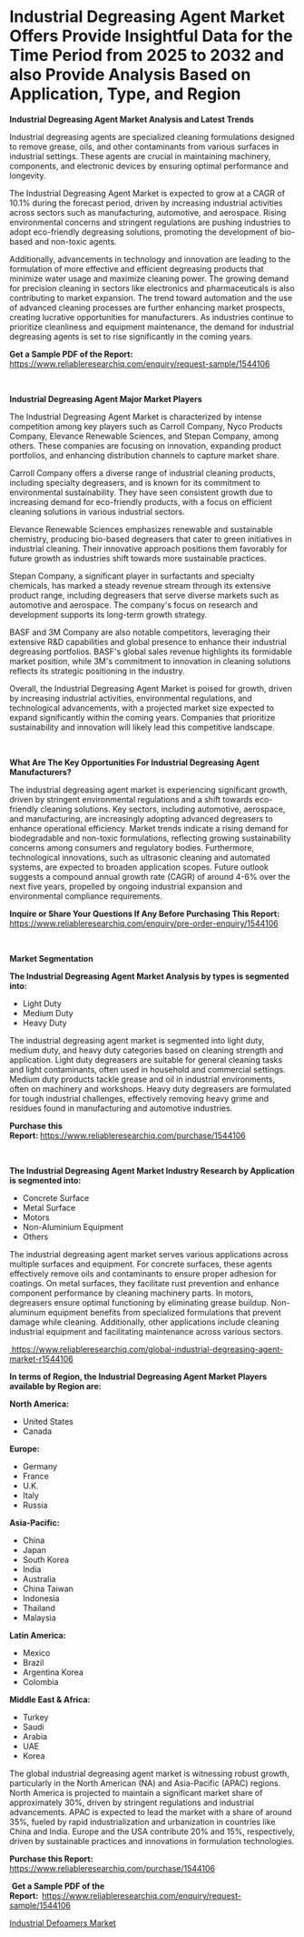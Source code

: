 <p><h1>Industrial Degreasing Agent Market Offers Provide Insightful Data for the Time Period from 2025 to 2032 and also Provide Analysis Based on Application, Type, and Region</h1></p><p><strong>Industrial Degreasing Agent Market Analysis and Latest Trends</strong></p>
<p><p>Industrial degreasing agents are specialized cleaning formulations designed to remove grease, oils, and other contaminants from various surfaces in industrial settings. These agents are crucial in maintaining machinery, components, and electronic devices by ensuring optimal performance and longevity. </p><p>The Industrial Degreasing Agent Market is expected to grow at a CAGR of 10.1% during the forecast period, driven by increasing industrial activities across sectors such as manufacturing, automotive, and aerospace. Rising environmental concerns and stringent regulations are pushing industries to adopt eco-friendly degreasing solutions, promoting the development of bio-based and non-toxic agents. </p><p>Additionally, advancements in technology and innovation are leading to the formulation of more effective and efficient degreasing products that minimize water usage and maximize cleaning power. The growing demand for precision cleaning in sectors like electronics and pharmaceuticals is also contributing to market expansion. The trend toward automation and the use of advanced cleaning processes are further enhancing market prospects, creating lucrative opportunities for manufacturers. As industries continue to prioritize cleanliness and equipment maintenance, the demand for industrial degreasing agents is set to rise significantly in the coming years.</p></p>
<p><strong>Get a Sample PDF of the Report:&nbsp;</strong> <a href="https://www.reliableresearchiq.com/enquiry/request-sample/1544106?utm_campaign=2251&utm_medium=2&utm_source=Github&utm_content=ia&utm_term=01022025&utm_id=industrial-degreasing-agent">https://www.reliableresearchiq.com/enquiry/request-sample/1544106</a></p>
<p>&nbsp;</p>
<p><strong>Industrial Degreasing Agent Major Market Players</strong></p>
<p><p>The Industrial Degreasing Agent Market is characterized by intense competition among key players such as Carroll Company, Nyco Products Company, Elevance Renewable Sciences, and Stepan Company, among others. These companies are focusing on innovation, expanding product portfolios, and enhancing distribution channels to capture market share.</p><p>Carroll Company offers a diverse range of industrial cleaning products, including specialty degreasers, and is known for its commitment to environmental sustainability. They have seen consistent growth due to increasing demand for eco-friendly products, with a focus on efficient cleaning solutions in various industrial sectors.</p><p>Elevance Renewable Sciences emphasizes renewable and sustainable chemistry, producing bio-based degreasers that cater to green initiatives in industrial cleaning. Their innovative approach positions them favorably for future growth as industries shift towards more sustainable practices. </p><p>Stepan Company, a significant player in surfactants and specialty chemicals, has marked a steady revenue stream through its extensive product range, including degreasers that serve diverse markets such as automotive and aerospace. The company's focus on research and development supports its long-term growth strategy.</p><p>BASF and 3M Company are also notable competitors, leveraging their extensive R&D capabilities and global presence to enhance their industrial degreasing portfolios. BASF's global sales revenue highlights its formidable market position, while 3M's commitment to innovation in cleaning solutions reflects its strategic positioning in the industry.</p><p>Overall, the Industrial Degreasing Agent Market is poised for growth, driven by increasing industrial activities, environmental regulations, and technological advancements, with a projected market size expected to expand significantly within the coming years. Companies that prioritize sustainability and innovation will likely lead this competitive landscape.</p></p>
<p>&nbsp;</p>
<p><strong>What Are The Key Opportunities For Industrial Degreasing Agent Manufacturers?</strong></p>
<p><p>The industrial degreasing agent market is experiencing significant growth, driven by stringent environmental regulations and a shift towards eco-friendly cleaning solutions. Key sectors, including automotive, aerospace, and manufacturing, are increasingly adopting advanced degreasers to enhance operational efficiency. Market trends indicate a rising demand for biodegradable and non-toxic formulations, reflecting growing sustainability concerns among consumers and regulatory bodies. Furthermore, technological innovations, such as ultrasonic cleaning and automated systems, are expected to broaden application scopes. Future outlook suggests a compound annual growth rate (CAGR) of around 4-6% over the next five years, propelled by ongoing industrial expansion and environmental compliance requirements.</p></p>
<p><strong>Inquire or Share Your Questions If Any Before Purchasing This Report:</strong> <a href="https://www.reliableresearchiq.com/enquiry/pre-order-enquiry/1544106?utm_campaign=2251&utm_medium=2&utm_source=Github&utm_content=ia&utm_term=01022025&utm_id=industrial-degreasing-agent">https://www.reliableresearchiq.com/enquiry/pre-order-enquiry/1544106</a></p>
<p>&nbsp;</p>
<p><strong>Market Segmentation</strong></p>
<p><strong>The Industrial Degreasing Agent Market Analysis by types is segmented into:</strong></p>
<p><ul><li>Light Duty</li><li>Medium Duty</li><li>Heavy Duty</li></ul></p>
<p><p>The industrial degreasing agent market is segmented into light duty, medium duty, and heavy duty categories based on cleaning strength and application. Light duty degreasers are suitable for general cleaning tasks and light contaminants, often used in household and commercial settings. Medium duty products tackle grease and oil in industrial environments, often on machinery and workshops. Heavy duty degreasers are formulated for tough industrial challenges, effectively removing heavy grime and residues found in manufacturing and automotive industries.</p></p>
<p><strong>Purchase this Report:&nbsp;</strong><a href="https://www.reliableresearchiq.com/purchase/1544106?utm_campaign=2251&utm_medium=2&utm_source=Github&utm_content=ia&utm_term=01022025&utm_id=industrial-degreasing-agent">https://www.reliableresearchiq.com/purchase/1544106</a></p>
<p>&nbsp;</p>
<p><strong>The Industrial Degreasing Agent Market Industry Research by Application is segmented into:</strong></p>
<p><ul><li>Concrete Surface</li><li>Metal Surface</li><li>Motors</li><li>Non-Aluminium Equipment</li><li>Others</li></ul></p>
<p><p>The industrial degreasing agent market serves various applications across multiple surfaces and equipment. For concrete surfaces, these agents effectively remove oils and contaminants to ensure proper adhesion for coatings. On metal surfaces, they facilitate rust prevention and enhance component performance by cleaning machinery parts. In motors, degreasers ensure optimal functioning by eliminating grease buildup. Non-aluminum equipment benefits from specialized formulations that prevent damage while cleaning. Additionally, other applications include cleaning industrial equipment and facilitating maintenance across various sectors.</p></p>
<p><a href="https://www.reliableresearchiq.com/global-industrial-degreasing-agent-market-r1544106?utm_campaign=2251&utm_medium=2&utm_source=Github&utm_content=ia&utm_term=01022025&utm_id=industrial-degreasing-agent">&nbsp;https://www.reliableresearchiq.com/global-industrial-degreasing-agent-market-r1544106</a></p>
<p><strong>In terms of Region, the Industrial Degreasing Agent Market Players available by Region are:</strong></p>
<p>
    <p> <strong> North America: </strong>
        <ul>
            <li>United States</li>
            <li>Canada</li>
        </ul>
        </p> 
    <p> <strong> Europe: </strong>
        <ul>
            <li>Germany</li>
            <li>France</li>
            <li>U.K.</li>
            <li>Italy</li>
            <li>Russia</li>
        </ul>
        </p> 
    <p> <strong> Asia-Pacific: </strong>
        <ul>
            <li>China</li>
            <li>Japan</li>
            <li>South Korea</li>
            <li>India</li>
            <li>Australia</li>
            <li>China Taiwan</li>
            <li>Indonesia</li>
            <li>Thailand</li>
            <li>Malaysia</li>
        </ul>
        </p> 
    <p> <strong> Latin America: </strong>
        <ul>
            <li>Mexico</li>
            <li>Brazil</li>
            <li>Argentina Korea</li>
            <li>Colombia</li>
        </ul>
        </p> 
    <p> <strong> Middle East & Africa: </strong>
        <ul>
            <li>Turkey</li>
            <li>Saudi</li>
            <li>Arabia</li>
            <li>UAE</li>
            <li>Korea</li>
        </ul>
    </p>
    </p>
<p><p>The global industrial degreasing agent market is witnessing robust growth, particularly in the North American (NA) and Asia-Pacific (APAC) regions. North America is projected to maintain a significant market share of approximately 30%, driven by stringent regulations and industrial advancements. APAC is expected to lead the market with a share of around 35%, fueled by rapid industrialization and urbanization in countries like China and India. Europe and the USA contribute 20% and 15%, respectively, driven by sustainable practices and innovations in formulation technologies.</p></p>
<p><strong>Purchase this Report: </strong><a href="https://www.reliableresearchiq.com/purchase/1544106?utm_campaign=2251&utm_medium=2&utm_source=Github&utm_content=ia&utm_term=01022025&utm_id=industrial-degreasing-agent">https://www.reliableresearchiq.com/purchase/1544106</a></p>
<p>&nbsp;<strong>Get a Sample PDF of the Report:&nbsp;&nbsp;</strong><a href="https://www.reliableresearchiq.com/enquiry/request-sample/1544106?utm_campaign=2251&utm_medium=2&utm_source=Github&utm_content=ia&utm_term=01022025&utm_id=industrial-degreasing-agent">https://www.reliableresearchiq.com/enquiry/request-sample/1544106</a></p>
<p><strong></strong></p>
<p><p><a href="https://github.com/AngelaWalsh696/Market-Research-Report-List-1/blob/main/industrial-defoamers-market.md?utm_campaign=2251&utm_medium=2&utm_source=Github&utm_content=ia&utm_term=01022025&utm_id=industrial-degreasing-agent">Industrial Defoamers Market</a></p></p>
